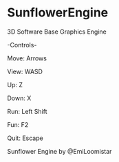 # SunflowerEngine
3D Software Base Graphics Engine

-Controls-

Move: Arrows

View: WASD

Up: Z

Down: X

Run: Left Shift

Fun: F2

Quit: Escape

Sunflower Engine by @EmiLoomistar

